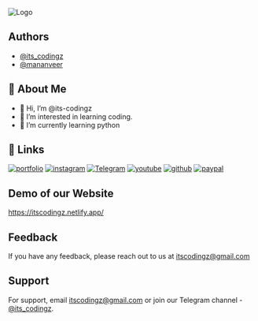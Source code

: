 
![Logo](https://i.ibb.co/StdZ4GT/itscodingz.jpg)

## Authors

- [@its_codingz](https://www.github.com/its-codingz)
- [@mananveer](https://www.instagram.com/manan_0880)

## 🚀 About Me
- 👋 Hi, I’m @its-codingz
- 👀 I’m interested in learning coding.
- 🌱 I’m currently learning python


## 🔗 Links
[![portfolio](https://img.shields.io/badge/my_portfolio-000?style=for-the-badge&logo=ko-fi&logoColor=white)](https://itscodingz.netlify.app/)
[![instagram](https://img.shields.io/badge/Instagram-0A66C2?style=for-the-badge&logo=instagram&logoColor=white)](https://www.instagram.com/its_codingz)
[![Telegram](https://img.shields.io/badge/telegram-3A67A2?style=for-the-badge&logo=telegram&logoColor=white)](https://t.me/its_codingz)
[![youtube](https://img.shields.io/badge/youtube-1DA1F2?style=for-the-badge&logo=youtube&logoColor=white)](https://www.youtube.com/channel/UCKDPdfslI7R2yqFz-dACyeg)
[![github](https://img.shields.io/badge/github-1DA1F2?style=for-the-badge&logo=github&logoColor=white)](https://github.com/its-codingz?tab=repositories)
[![paypal](https://img.shields.io/badge/paypal-1DA1F2?style=for-the-badge&logo=paypal&logoColor=white)](https://paypal.me/itscodingz?country.x=IN&locale.x=en_GB)



## Demo of our Website

https://itscodingz.netlify.app/


## Feedback

If you have any feedback, please reach out to us at itscodingz@gmail.com


## Support

For support, email itscodingz@gmail.com or join our Telegram channel - [@its_codingz](https://t.me/its_codingz).

